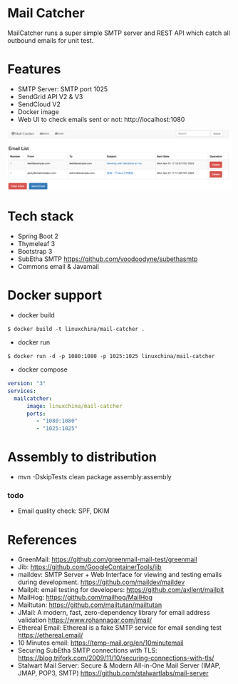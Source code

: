 Mail Catcher
============
MailCatcher runs a super simple SMTP server and REST API which catch all outbound emails for unit test.

# Features

* SMTP Server: SMTP port 1025
* SendGrid API V2 & V3
* SendCloud V2
* Docker image
* Web UI to check emails sent or not: http://localhost:1080

![Admin UI](admin-ui.png)

# Tech stack

* Spring Boot 2
* Thymeleaf 3
* Bootstrap 3
* SubEtha SMTP https://github.com/voodoodyne/subethasmtp
* Commons email & Javamail

# Docker support

* docker build
```
$ docker build -t linuxchina/mail-catcher .
```

* docker run
```
$ docker run -d -p 1080:1080 -p 1025:1025 linuxchina/mail-catcher
```

* docker compose
```yaml
version: "3"
services:
  mailcatcher:
      image: linuxchina/mail-catcher
      ports:
         - "1080:1080"
         - "1025:1025"
```

# Assembly to distribution

* mvn -DskipTests clean package assembly:assembly

### todo

* Email quality check: SPF, DKIM

# References

* GreenMail: https://github.com/greenmail-mail-test/greenmail
* Jib: https://github.com/GoogleContainerTools/jib
* maildev: SMTP Server + Web Interface for viewing and testing emails during development. https://github.com/maildev/maildev
* Mailpit: email testing for developers: https://github.com/axllent/mailpit
* MailHog: https://github.com/mailhog/MailHog
* Mailtutan: https://github.com/mailtutan/mailtutan
* JMail: A modern, fast, zero-dependency library for email address validation https://www.rohannagar.com/jmail/
* Ethereal Email: Ethereal is a fake SMTP service for email sending test https://ethereal.email/
* 10 Minutes email: https://temp-mail.org/en/10minutemail
* Securing SubEtha SMTP connections with TLS: https://blog.trifork.com/2009/11/10/securing-connections-with-tls/
* Stalwart Mail Server: Secure & Modern All-in-One Mail Server (IMAP, JMAP, POP3, SMTP) https://github.com/stalwartlabs/mail-server
